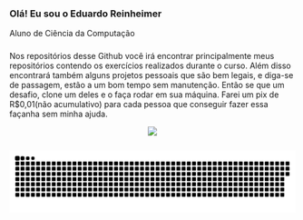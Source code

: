 ### Olá! Eu sou o Eduardo Reinheimer

Aluno de Ciência da Computação
###
Nos repositórios desse Github você irá encontrar principalmente meus repositórios contendo os exercícios realizados durante o curso. Além disso encontrará também alguns projetos pessoais que são bem legais, e diga-se de passagem, estão a um bom tempo sem manutenção. Então se que um desafio, clone um deles e o faça rodar em sua máquina. Farei um pix de R$0,01(não acumulativo) para cada pessoa que conseguir fazer essa façanha sem minha ajuda.

<div align="center">
  <a href="https://github.com/EduardoReinheimer">
  <img height="180em" src="https://github-readme-stats.vercel.app/api/top-langs/?username=EduardoReinheimer&layout=compact&langs_count=7&theme=light"/>
</div>

 <!---
 <div align="center">
  
  [![willianrod's wakatime stats](https://github-readme-stats.vercel.app/api/wakatime?username=raimiii)](https://github.com/anuraghazra/github-readme-stats)
  
</div>
--->

 
###
  
<div>  
  
  ![Snake animation](https://github.com/EduardoReinheimer/EduardoReinheimer/blob/output/github-contribution-grid-snake.svg)
  
</div>
